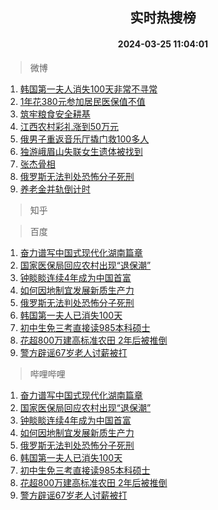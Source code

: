<div align="center"><h2>实时热搜榜</h2><h4>2024-03-25 11:04:01</h4></div>

> 微博  

1. [韩国第一夫人消失100天非常不寻常](https://s.weibo.com/weibo?q=%23%E9%9F%A9%E5%9B%BD%E7%AC%AC%E4%B8%80%E5%A4%AB%E4%BA%BA%E6%B6%88%E5%A4%B1100%E5%A4%A9%E9%9D%9E%E5%B8%B8%E4%B8%8D%E5%AF%BB%E5%B8%B8%23&t=31&band_rank=1&Refer=top)<br />
2. [1年花380元参加居民医保值不值](https://s.weibo.com/weibo?q=%231%E5%B9%B4%E8%8A%B1380%E5%85%83%E5%8F%82%E5%8A%A0%E5%B1%85%E6%B0%91%E5%8C%BB%E4%BF%9D%E5%80%BC%E4%B8%8D%E5%80%BC%23&t=31&band_rank=2&Refer=top)<br />
3. [筑牢粮食安全耕基](https://s.weibo.com/weibo?q=%23%E7%AD%91%E7%89%A2%E7%B2%AE%E9%A3%9F%E5%AE%89%E5%85%A8%E8%80%95%E5%9F%BA%23&t=31&band_rank=3&Refer=top)<br />
4. [江西农村彩礼涨到50万元](https://s.weibo.com/weibo?q=%23%E6%B1%9F%E8%A5%BF%E5%86%9C%E6%9D%91%E5%BD%A9%E7%A4%BC%E6%B6%A8%E5%88%B050%E4%B8%87%E5%85%83%23&t=31&band_rank=4&Refer=top)<br />
5. [俄男子重返音乐厅撬门救100多人](https://s.weibo.com/weibo?q=%23%E4%BF%84%E7%94%B7%E5%AD%90%E9%87%8D%E8%BF%94%E9%9F%B3%E4%B9%90%E5%8E%85%E6%92%AC%E9%97%A8%E6%95%91100%E5%A4%9A%E4%BA%BA%23&t=31&band_rank=5&Refer=top)<br />
6. [独游峨眉山失联女生遗体被找到](https://s.weibo.com/weibo?q=%23%E7%8B%AC%E6%B8%B8%E5%B3%A8%E7%9C%89%E5%B1%B1%E5%A4%B1%E8%81%94%E5%A5%B3%E7%94%9F%E9%81%97%E4%BD%93%E8%A2%AB%E6%89%BE%E5%88%B0%23&t=31&band_rank=6&Refer=top)<br />
7. [张杰骨相](https://s.weibo.com/weibo?q=%23%E5%BC%A0%E6%9D%B0%E9%AA%A8%E7%9B%B8%23&t=31&band_rank=7&Refer=top)<br />
8. [俄罗斯无法判处恐怖分子死刑](https://s.weibo.com/weibo?q=%23%E4%BF%84%E7%BD%97%E6%96%AF%E6%97%A0%E6%B3%95%E5%88%A4%E5%A4%84%E6%81%90%E6%80%96%E5%88%86%E5%AD%90%E6%AD%BB%E5%88%91%23&t=31&band_rank=8&Refer=top)<br />
9. [养老金并轨倒计时](https://s.weibo.com/weibo?q=%23%E5%85%BB%E8%80%81%E9%87%91%E5%B9%B6%E8%BD%A8%E5%80%92%E8%AE%A1%E6%97%B6%23&t=31&band_rank=9&Refer=top)<br />

> 知乎  


> 百度  

1. [奋力谱写中国式现代化湖南篇章](https://www.baidu.com/s?wd=%E5%A5%8B%E5%8A%9B%E8%B0%B1%E5%86%99%E4%B8%AD%E5%9B%BD%E5%BC%8F%E7%8E%B0%E4%BB%A3%E5%8C%96%E6%B9%96%E5%8D%97%E7%AF%87%E7%AB%A0&sa=fyb_news&rsv_dl=fyb_news)<br />
2. [国家医保局回应农村出现“退保潮”](https://www.baidu.com/s?wd=%E5%9B%BD%E5%AE%B6%E5%8C%BB%E4%BF%9D%E5%B1%80%E5%9B%9E%E5%BA%94%E5%86%9C%E6%9D%91%E5%87%BA%E7%8E%B0%E2%80%9C%E9%80%80%E4%BF%9D%E6%BD%AE%E2%80%9D&sa=fyb_news&rsv_dl=fyb_news)<br />
3. [钟睒睒连续4年成为中国首富](https://www.baidu.com/s?wd=%E9%92%9F%E7%9D%92%E7%9D%92%E8%BF%9E%E7%BB%AD4%E5%B9%B4%E6%88%90%E4%B8%BA%E4%B8%AD%E5%9B%BD%E9%A6%96%E5%AF%8C&sa=fyb_news&rsv_dl=fyb_news)<br />
4. [如何因地制宜发展新质生产力](https://www.baidu.com/s?wd=%E5%A6%82%E4%BD%95%E5%9B%A0%E5%9C%B0%E5%88%B6%E5%AE%9C%E5%8F%91%E5%B1%95%E6%96%B0%E8%B4%A8%E7%94%9F%E4%BA%A7%E5%8A%9B&sa=fyb_news&rsv_dl=fyb_news)<br />
5. [俄罗斯无法判处恐怖分子死刑](https://www.baidu.com/s?wd=%E4%BF%84%E7%BD%97%E6%96%AF%E6%97%A0%E6%B3%95%E5%88%A4%E5%A4%84%E6%81%90%E6%80%96%E5%88%86%E5%AD%90%E6%AD%BB%E5%88%91&sa=fyb_news&rsv_dl=fyb_news)<br />
6. [韩国第一夫人已消失100天](https://www.baidu.com/s?wd=%E9%9F%A9%E5%9B%BD%E7%AC%AC%E4%B8%80%E5%A4%AB%E4%BA%BA%E5%B7%B2%E6%B6%88%E5%A4%B1100%E5%A4%A9&sa=fyb_news&rsv_dl=fyb_news)<br />
7. [初中生免三考直接读985本科硕士](https://www.baidu.com/s?wd=%E5%88%9D%E4%B8%AD%E7%94%9F%E5%85%8D%E4%B8%89%E8%80%83%E7%9B%B4%E6%8E%A5%E8%AF%BB985%E6%9C%AC%E7%A7%91%E7%A1%95%E5%A3%AB&sa=fyb_news&rsv_dl=fyb_news)<br />
8. [花超800万建高标准农田 2年后被推倒](https://www.baidu.com/s?wd=%E8%8A%B1%E8%B6%85800%E4%B8%87%E5%BB%BA%E9%AB%98%E6%A0%87%E5%87%86%E5%86%9C%E7%94%B0+2%E5%B9%B4%E5%90%8E%E8%A2%AB%E6%8E%A8%E5%80%92&sa=fyb_news&rsv_dl=fyb_news)<br />
9. [警方辟谣67岁老人讨薪被打](https://www.baidu.com/s?wd=%E8%AD%A6%E6%96%B9%E8%BE%9F%E8%B0%A367%E5%B2%81%E8%80%81%E4%BA%BA%E8%AE%A8%E8%96%AA%E8%A2%AB%E6%89%93&sa=fyb_news&rsv_dl=fyb_news)<br />

> 哔哩哔哩  

1. [奋力谱写中国式现代化湖南篇章](https://www.baidu.com/s?wd=%E5%A5%8B%E5%8A%9B%E8%B0%B1%E5%86%99%E4%B8%AD%E5%9B%BD%E5%BC%8F%E7%8E%B0%E4%BB%A3%E5%8C%96%E6%B9%96%E5%8D%97%E7%AF%87%E7%AB%A0&sa=fyb_news&rsv_dl=fyb_news)<br />
2. [国家医保局回应农村出现“退保潮”](https://www.baidu.com/s?wd=%E5%9B%BD%E5%AE%B6%E5%8C%BB%E4%BF%9D%E5%B1%80%E5%9B%9E%E5%BA%94%E5%86%9C%E6%9D%91%E5%87%BA%E7%8E%B0%E2%80%9C%E9%80%80%E4%BF%9D%E6%BD%AE%E2%80%9D&sa=fyb_news&rsv_dl=fyb_news)<br />
3. [钟睒睒连续4年成为中国首富](https://www.baidu.com/s?wd=%E9%92%9F%E7%9D%92%E7%9D%92%E8%BF%9E%E7%BB%AD4%E5%B9%B4%E6%88%90%E4%B8%BA%E4%B8%AD%E5%9B%BD%E9%A6%96%E5%AF%8C&sa=fyb_news&rsv_dl=fyb_news)<br />
4. [如何因地制宜发展新质生产力](https://www.baidu.com/s?wd=%E5%A6%82%E4%BD%95%E5%9B%A0%E5%9C%B0%E5%88%B6%E5%AE%9C%E5%8F%91%E5%B1%95%E6%96%B0%E8%B4%A8%E7%94%9F%E4%BA%A7%E5%8A%9B&sa=fyb_news&rsv_dl=fyb_news)<br />
5. [俄罗斯无法判处恐怖分子死刑](https://www.baidu.com/s?wd=%E4%BF%84%E7%BD%97%E6%96%AF%E6%97%A0%E6%B3%95%E5%88%A4%E5%A4%84%E6%81%90%E6%80%96%E5%88%86%E5%AD%90%E6%AD%BB%E5%88%91&sa=fyb_news&rsv_dl=fyb_news)<br />
6. [韩国第一夫人已消失100天](https://www.baidu.com/s?wd=%E9%9F%A9%E5%9B%BD%E7%AC%AC%E4%B8%80%E5%A4%AB%E4%BA%BA%E5%B7%B2%E6%B6%88%E5%A4%B1100%E5%A4%A9&sa=fyb_news&rsv_dl=fyb_news)<br />
7. [初中生免三考直接读985本科硕士](https://www.baidu.com/s?wd=%E5%88%9D%E4%B8%AD%E7%94%9F%E5%85%8D%E4%B8%89%E8%80%83%E7%9B%B4%E6%8E%A5%E8%AF%BB985%E6%9C%AC%E7%A7%91%E7%A1%95%E5%A3%AB&sa=fyb_news&rsv_dl=fyb_news)<br />
8. [花超800万建高标准农田 2年后被推倒](https://www.baidu.com/s?wd=%E8%8A%B1%E8%B6%85800%E4%B8%87%E5%BB%BA%E9%AB%98%E6%A0%87%E5%87%86%E5%86%9C%E7%94%B0+2%E5%B9%B4%E5%90%8E%E8%A2%AB%E6%8E%A8%E5%80%92&sa=fyb_news&rsv_dl=fyb_news)<br />
9. [警方辟谣67岁老人讨薪被打](https://www.baidu.com/s?wd=%E8%AD%A6%E6%96%B9%E8%BE%9F%E8%B0%A367%E5%B2%81%E8%80%81%E4%BA%BA%E8%AE%A8%E8%96%AA%E8%A2%AB%E6%89%93&sa=fyb_news&rsv_dl=fyb_news)<br />
